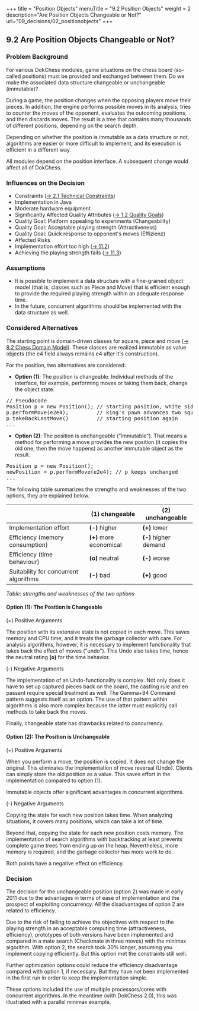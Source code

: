 +++
title = "Position Objects"
menuTitle = "9.2 Position Objects"
weight = 2
description="Are Position Objects Changeable or Not?"
url="09_decisions/02_positionobjects"
+++

## 9.2 Are Position Objects Changeable or Not?

### Problem Background

For various DokChess modules, game situations on the chess board (so-called positions) must be provided and exchanged between them.
Do we make the associated data structure changeable or unchangeable (immutable)?

During a game, the position changes when the opposing players move their pieces.
In addition, the engine performs possible moves in its analysis, tries to counter the moves of the opponent, evaluates the outcoming positions, and then discards moves.
The result is a tree that contains many thousands of different positions, depending on the search depth.

Depending on whether the position is immutable as a data structure or not, algorithms are easier or more difficult to implement, and its execution is efficient in a different way.

All modules depend on the position interface. A subsequent change would affect all of DokChess.

### Influences on the Decision

* Constraints ([→ 2.1 Technical Constraints](/en/02_constraints/01_technical/))
 * Implementation in Java
 * Moderate hardware equipment
* Significantly Affected Quality Attributes ([→ 1.2 Quality Goals](/en/01_introduction/02_qualitygoals/))
 * Quality Goal: Platform appealing to experiments (Changeability)
 * Quality Goal: Acceptable playing strength (Attractiveness)
 * Quality Goal: Quick response to opponent's moves (Effizienz)
* Affected Risks
 * Implementation effort too high ([→ 11.2](/en/11_risks/02_effort))
 * Achieving the playing strength fails ([→ 11.3](/en/11_risks/03_playingstrength))

### Assumptions

* It is possible to implement a data structure with a fine-grained object model (that is, classes such as Piece and Move) that is efficient enough to provide the required playing strength within an adequate response time.
* In the future, concurrent algorithms should be implemented with the data structure as well.

### Considered Alternatives

The starting point is domain-driven classes for square, piece and move ([→ 8.2 Chess Domain Model](/en/08_concepts/02_domainmodel/)).
These classes are realized immutable as value objects (the e4 field always remains e4 after it's construction).

For the position, two alternatives are considered:

* **Option (1)**: The position is changeable. Individual methods of the interface, for example, performing moves or taking them back, change the object state.

<pre>// Pseudocode
Position p = new Position(); // starting position, white side to move
p.performMove(e2e4);         // king's pawn advances two squares, black to move
p.takeBackLastMove()         // starting position again
...
</pre>

* **Option (2)**: The position is unchangeable ("immutable"). That means a method for performing a move provides the new position (it copies the old one, then the move happens) as another immutable object as the result.

<pre>Position p = new Position();
newPosition = p.performMove(e2e4); // p keeps unchanged
...
</pre>

The following table summarizes the strengths and weaknesses of the two options, they are explained below.

| &nbsp;              | (1) changeable    | (2) unchangeable    |
|----------------|-----------------|-------------------|
| Implementation effort | **(-)** higher     | **(+)** lower           |
| Efficiency (memory consumption) | **(+)** more economical | **(-)** higher demand |
| Efficiency (time behaviour) | **(o)** neutral     | **(-)** worse           |
| Suitability for concurrent algorithms | **(-)** bad     | **(+)** good           |
*Table: strengths and weaknesses of the two options*


#### Option (1): The Position is Changeable

(+) Positive Arguments

The position with its extensive state is not copied in each move.
This saves memory and CPU time, and it treats the garbage collector with care.
For analysis algorithms, however, it is necessary to implement functionality that takes back the effect of moves ("undo").
This Undo also takes time, hence the neutral rating **(o)** for the time behavior.

(-) Negative Arguments

The implementation of an Undo-functionality is complex.
Not only does it have to set up captured pieces back on the board, the castling rule and en passant require special treatment as well.
The Gamma+94 Command pattern suggests itself as an option.
The use of that pattern within algorithms is also more complex because the latter must explicitly call methods to take back the moves.

Finally, changeable state has drawbacks related to concurrency.

#### Option (2): The Position is Unchangeable

(+) Positive Arguments

When you perform a move, the position is copied.
It does not change the original.
This eliminates the implementation of move reversal (Undo).
Clients can simply store the old position as a value.
This saves effort in the implementation compared to option (1).

Immutable objects offer significant advantages in concurrent algorithms.

(-) Negative Arguments

Copying the state for each new position takes time.
When analyzing situations, it covers many positions, which can take a lot of time.

Beyond that, copying the state for each new position costs memory.
The implementation of search algorithms with backtracking at least prevents complete game trees from ending up on the heap.
Nevertheless, more memory is required, and the garbage collector has more work to do.

Both points have a negative effect on efficiency.

### Decision

The decision for the unchangeable position (option 2) was made in early 2011 due to the advantages in terms of ease of implementation and the prospect of exploiting concurrency.
All the disadvantages of option 2 are related to efficiency.

Due to the risk of failing to achieve the objectives with respect to the playing strength in an acceptable computing time (attractiveness, efficiency), prototypes of both versions have been implemented and compared in a mate search (Checkmate in three moves) with the minimax algorithm.
With option 2, the search took 30% longer, assuming you implement copying efficiently.
But this option met the constraints still well.

Further optimization options could reduce the efficiency disadvantage compared with option 1, if necessary.
But they have not been implemented in the first run in order to keep the implementation simple.

These options included the use of multiple processors/cores with concurrent algorithms.
In the meantime (with DokChess 2.0), this was illustrated with a parallel minimax example.
